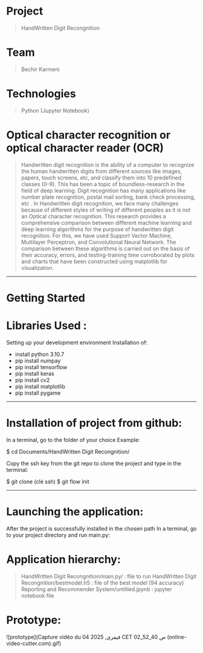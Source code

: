 # Project
> HandWritten Digit Recongnition

# Team
> Bechir Karmeni


# Technologies
> Python (Jupyter Notebook)

# Optical character recognition or optical character reader (OCR)
> Handwritten digit recognition is the ability of a computer
to recognize the human handwritten digits from different
sources like images, papers, touch screens, etc, and classify
them into 10 predefined classes (0-9). This has been a
topic of boundless-research in the field of deep learning.
Digit recognition has many applications like number plate
recognition, postal mail sorting, bank check processing, etc
. In Handwritten digit recognition, we face many challenges
because of different styles of writing of different peoples as it
is not an Optical character recognition. This research provides
a comprehensive comparison between different machine
learning and deep learning algorithms for the purpose of
handwritten digit recognition. For this, we have used Support
Vector Machine, Multilayer Perceptron, and Convolutional
Neural Network. The comparison between these algorithms
is carried out on the basis of their accuracy, errors, and
testing-training time corroborated by plots and charts that
have been constructed using matplotlib for visualization.



**********************************************************************************

# Getting Started

# Libraries Used :
Setting up your development environment
Installation of:
- install python 3.10.7
- pip install numpay
- pip install tensorflow
- pip install keras
- pip install cv2
- pip install matplotlib
- pip install pygame



**********************************************************************************
# Installation of project from github:

In a terminal, go to the folder of your choice Example:

$ cd Documents/HandWritten Digit Recongnition/

Copy the ssh key from the git repo to clone the project
and type in the terminal:

$ git clone (clé ssh)
$ git flow init 


**********************************************************************************

# Launching the application:
After the project is successfully installed in the chosen path
In a terminal, go to your project directory and run  main.py:




 
# Application hierarchy:

>HandWritten Digit Recongnition/main.py/ : file to run
>HandWritten Digit Recongnition/bestmodel.h5 : file of the best model (94 accuracy)
>Reporting and Recommender System/untitled.jpynb : jupyter notebook file


# Prototype:


![prototype](Capture vidéo du 04 فيفري, 2025 CET 02_52_40 ص (online-video-cutter.com).gif)



